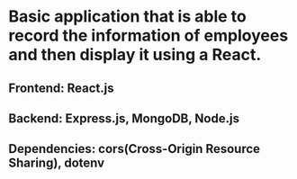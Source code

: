 # Basic application that is able to record the information of employees and then display it using a React.

## Frontend: React.js
## Backend: Express.js, MongoDB, Node.js
## Dependencies: cors(Cross-Origin Resource Sharing), dotenv